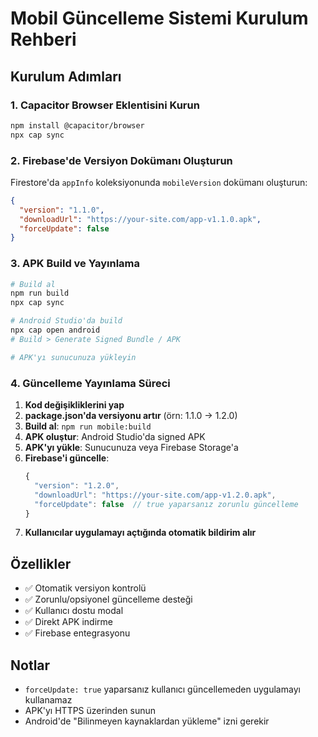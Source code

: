 # Mobil Güncelleme Sistemi Kurulum Rehberi

## Kurulum Adımları

### 1. Capacitor Browser Eklentisini Kurun
```bash
npm install @capacitor/browser
npx cap sync
```

### 2. Firebase'de Versiyon Dokümanı Oluşturun

Firestore'da `appInfo` koleksiyonunda `mobileVersion` dokümanı oluşturun:

```json
{
  "version": "1.1.0",
  "downloadUrl": "https://your-site.com/app-v1.1.0.apk",
  "forceUpdate": false
}
```

### 3. APK Build ve Yayınlama

```bash
# Build al
npm run build
npx cap sync

# Android Studio'da build
npx cap open android
# Build > Generate Signed Bundle / APK

# APK'yı sunucunuza yükleyin
```

### 4. Güncelleme Yayınlama Süreci

1. **Kod değişikliklerini yap**
2. **package.json'da versiyonu artır** (örn: 1.1.0 → 1.2.0)
3. **Build al**: `npm run mobile:build`
4. **APK oluştur**: Android Studio'da signed APK
5. **APK'yı yükle**: Sunucunuza veya Firebase Storage'a
6. **Firebase'i güncelle**:
   ```javascript
   {
     "version": "1.2.0",
     "downloadUrl": "https://your-site.com/app-v1.2.0.apk",
     "forceUpdate": false  // true yaparsanız zorunlu güncelleme
   }
   ```
7. **Kullanıcılar uygulamayı açtığında otomatik bildirim alır**

## Özellikler

- ✅ Otomatik versiyon kontrolü
- ✅ Zorunlu/opsiyonel güncelleme desteği
- ✅ Kullanıcı dostu modal
- ✅ Direkt APK indirme
- ✅ Firebase entegrasyonu

## Notlar

- `forceUpdate: true` yaparsanız kullanıcı güncellemeden uygulamayı kullanamaz
- APK'yı HTTPS üzerinden sunun
- Android'de "Bilinmeyen kaynaklardan yükleme" izni gerekir
